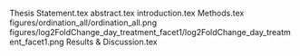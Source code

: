Thesis Statement.tex
abstract.tex
introduction.tex
Methods.tex
figures/ordination_all/ordination_all.png
figures/log2FoldChange_day_treatment_facet1/log2FoldChange_day_treatment_facet1.png
Results & Discussion.tex
